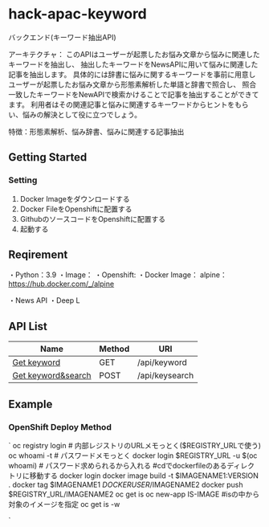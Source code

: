 # hack-apac-keyword

バックエンド(キーワード抽出API)

アーキテクチャ：
このAPIはユーザーが起票したお悩み文章から悩みに関連したキーワードを抽出し、
抽出したキーワードをNewsAPIに用いて悩みに関連した記事を抽出します。
具体的には辞書に悩みに関するキーワードを事前に用意しユーザーが起票したお悩み文章から形態素解析した単語と辞書で照合し、
照合一致したキーワードをNewAPIで検索かけることで記事を抽出することができてます。
利用者はその関連記事と悩みに関連するキーワードからヒントをもらい、悩みの解決として役に立つでしょう。

特徴：形態素解析、悩み辞書、悩みに関連する記事抽出
## Getting Started

### Setting
1. Docker Imageをダウンロードする
2. Docker FileをOpenshiftに配置する
3. GithubのソースコードをOpenshiftに配置する
4. 起動する

## Reqirement
・Python：3.9
・Image：
・Openshift:
・Docker Image：
    alpine：https://hub.docker.com/_/alpine

・News API
・Deep L

## API List

| Name                                    | Method          | URI            |
| ----------------------------------------| --------------- | -------------- |
| [Get keyword](keyword.md)               | GET             | /api/keyword   |
| [Get keyword&search](keyword&search.md) | POST            | /api/keysearch |


## Example
### OpenShift Deploy Method

`
oc registry login  # 内部レジストリのURLメモっとく($REGISTRY_URLで使う)
oc whoami -t  # パスワードメモっとく
docker login $REGISTRY_URL -u $(oc whoami)  # パスワード求められるから入れる
#cdでdockerfileのあるディレクトリに移動する 
docker login
docker image build -t $IMAGENAME1:VERSION .
docker tag $IMAGENAME1 $DOCKERUSER/$IMAGENAME2
docker push $REGISTRY_URL/IMAGENAME2
oc get is
oc new-app IS-IMAGE #isの中から対象のイメージを指定
oc get is -w

`